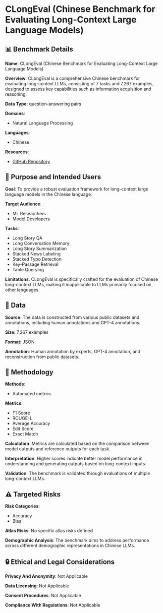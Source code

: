# CLongEval (Chinese Benchmark for Evaluating Long-Context Large Language Models)

## 📊 Benchmark Details

**Name**: CLongEval (Chinese Benchmark for Evaluating Long-Context Large Language Models)

**Overview**: CLongEval is a comprehensive Chinese benchmark for evaluating long-context LLMs, consisting of 7 tasks and 7,267 examples, designed to assess key capabilities such as information acquisition and reasoning.

**Data Type**: question-answering pairs

**Domains**:
- Natural Language Processing

**Languages**:
- Chinese

**Resources**:
- [GitHub Repository](https://github.com/zexuanqiu/CLongEval)

## 🎯 Purpose and Intended Users

**Goal**: To provide a robust evaluation framework for long-context large language models in the Chinese language.

**Target Audience**:
- ML Researchers
- Model Developers

**Tasks**:
- Long Story QA
- Long Conversation Memory
- Long Story Summarization
- Stacked News Labeling
- Stacked Typo Detection
- Key-Passage Retrieval
- Table Querying

**Limitations**: CLongEval is specifically crafted for the evaluation of Chinese long-context LLMs, making it inapplicable to LLMs primarily focused on other languages.

## 💾 Data

**Source**: The data is constructed from various public datasets and annotations, including human annotations and GPT-4 annotations.

**Size**: 7,267 examples

**Format**: JSON

**Annotation**: Human annotation by experts, GPT-4 annotation, and reconstruction from public datasets.

## 🔬 Methodology

**Methods**:
- Automated metrics

**Metrics**:
- F1 Score
- ROUGE-L
- Average Accuracy
- Edit Score
- Exact Match

**Calculation**: Metrics are calculated based on the comparison between model outputs and reference outputs for each task.

**Interpretation**: Higher scores indicate better model performance in understanding and generating outputs based on long-context inputs.

**Validation**: The benchmark is validated through evaluations of multiple long-context LLMs.

## ⚠️ Targeted Risks

**Risk Categories**:
- Accuracy
- Bias

**Atlas Risks**:
No specific atlas risks defined

**Demographic Analysis**: The benchmark aims to address performance across different demographic representations in Chinese LLMs.

## 🔒 Ethical and Legal Considerations

**Privacy And Anonymity**: Not Applicable

**Data Licensing**: Not Applicable

**Consent Procedures**: Not Applicable

**Compliance With Regulations**: Not Applicable
